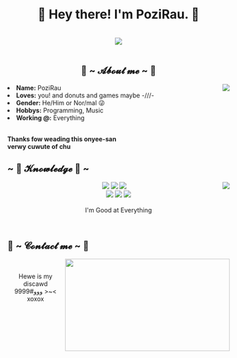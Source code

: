 <body>
<h1 align="center">👋 Hey there! I'm PoziRau. 👋</h1>
<br>
<div align="center">
<img src="https://media1.tenor.com/images/fb99594371dc87c7fccfd112c79ee715/tenor.gif?itemid=19961377">
</div>
<br>
<div>
<h2 align="center"> 🦊 ~ 𝓐𝓫𝓸𝓾𝓽 𝓶𝓮 ~ 🦊 </h2>
<img src="https://im3.ezgif.com/tmp/ezgif-3-ceeff9c49878.gif" align="right">
<li>
<b>Name:</b> PoziRau</li>
<li>
<b>Loves:</b> you! and donuts and games maybe -///-
</li>
<li>
<b>Gender:</b> He/Him or Nor/mal 😜
</li>
<li>
<b>Hobbys:</b> Programming, Music
</li>
<li>
<b>Working @:</b> Everything
</li>
<br>
<p><b>     Thanks fow weading this onyee-san<br>
                  verwy cuwute of chu</b></p>
</div>
<div>
<h2 align="left">            ~ 📇 𝓚𝓷𝓸𝔀𝓵𝓮𝓭𝓰𝓮 📇 ~</h2>
<p>
<img src="https://media2.giphy.com/media/SwlljYjZ9ZgEETTsP6/200.gif" align="right">
</div>
<div>
<p align="center"><img src="https://img.shields.io/badge/adobe%20photoshop%20-%2331A8FF.svg?&style=for-the-badge&logo=adobe%20photoshop&logoColor=white"/> <img src="https://img.shields.io/badge/html5%20-%23E34F26.svg?&style=for-the-badge&logo=html5&logoColor=white"/> <img src="https://img.shields.io/badge/css3%20-%231572B6.svg?&style=for-the-badge&logo=css3&logoColor=white"/><br>
 <img src="https://img.shields.io/badge/node.js%20-%2343853D.svg?&style=for-the-badge&logo=node.js&logoColor=white"/> <img src="https://img.shields.io/badge/javascript%20-%23323330.svg?&style=for-the-badge&logo=javascript&logoColor=%23F7DF1E"/> <img src="https://img.shields.io/badge/git%20-%23F05033.svg?&style=for-the-badge&logo=git&logoColor=white"/> <br><br>
I'm  Good at Everything
</p>
<br>
<h2>           📝 ~ 𝓒𝓸𝓷𝓽𝓪𝓬𝓽 𝓶𝓮 ~ 📝</h2>
<img src="https://i.imgur.com/KXx0cCx.gif" align="right" width="373.5px" height="208.5px">
<br>
<p align="center">Hewe is my discawd<br>
ووو#9999 >~< xoxox</p>
</div>
</div>
</body>
